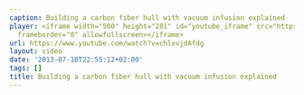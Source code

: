 ```yaml
---
caption: Building a carbon fiber hull with vacuum infusion explained
player: <iframe width="500" height="281" id="youtube_iframe" src="https://www.youtube.com/embed/chlxvjdAfdg?feature=oembed&amp;enablejsapi=1&amp;origin=https://safe.txmblr.com&amp;wmode=opaque"
  frameborder="0" allowfullscreen></iframe>
url: https://www.youtube.com/watch?v=chlxvjdAfdg
layout: video
date: '2013-07-10T22:55:12+02:00'
tags: []
title: Building a carbon fiber hull with vacuum infusion explained
---
```

